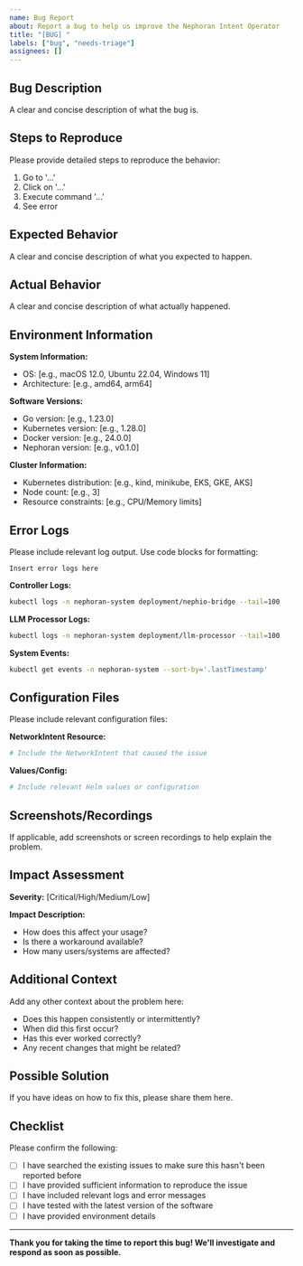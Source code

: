 ```yaml
---
name: Bug Report
about: Report a bug to help us improve the Nephoran Intent Operator
title: "[BUG] "
labels: ["bug", "needs-triage"]
assignees: []
---
```


## Bug Description

A clear and concise description of what the bug is.

## Steps to Reproduce

Please provide detailed steps to reproduce the behavior:

1. Go to '...'
2. Click on '...'
3. Execute command '...'
4. See error

## Expected Behavior

A clear and concise description of what you expected to happen.

## Actual Behavior

A clear and concise description of what actually happened.

## Environment Information

**System Information:**
- OS: [e.g., macOS 12.0, Ubuntu 22.04, Windows 11]
- Architecture: [e.g., amd64, arm64]

**Software Versions:**
- Go version: [e.g., 1.23.0]
- Kubernetes version: [e.g., 1.28.0] 
- Docker version: [e.g., 24.0.0]
- Nephoran version: [e.g., v0.1.0]

**Cluster Information:**
- Kubernetes distribution: [e.g., kind, minikube, EKS, GKE, AKS]
- Node count: [e.g., 3]
- Resource constraints: [e.g., CPU/Memory limits]

## Error Logs

Please include relevant log output. Use code blocks for formatting:

```
Insert error logs here
```

**Controller Logs:**
```bash
kubectl logs -n nephoran-system deployment/nephio-bridge --tail=100
```

**LLM Processor Logs:**
```bash  
kubectl logs -n nephoran-system deployment/llm-processor --tail=100
```

**System Events:**
```bash
kubectl get events -n nephoran-system --sort-by='.lastTimestamp'
```

## Configuration Files

Please include relevant configuration files:

**NetworkIntent Resource:**
```yaml
# Include the NetworkIntent that caused the issue
```

**Values/Config:**
```yaml
# Include relevant Helm values or configuration
```

## Screenshots/Recordings

If applicable, add screenshots or screen recordings to help explain the problem.

## Impact Assessment

**Severity:** [Critical/High/Medium/Low]

**Impact Description:**
- How does this affect your usage?
- Is there a workaround available?
- How many users/systems are affected?

## Additional Context

Add any other context about the problem here:
- Does this happen consistently or intermittently?
- When did this first occur?
- Has this ever worked correctly?
- Any recent changes that might be related?

## Possible Solution

If you have ideas on how to fix this, please share them here.

## Checklist

Please confirm the following:

- [ ] I have searched the existing issues to make sure this hasn't been reported before
- [ ] I have provided sufficient information to reproduce the issue
- [ ] I have included relevant logs and error messages
- [ ] I have tested with the latest version of the software
- [ ] I have provided environment details

---

**Thank you for taking the time to report this bug! We'll investigate and respond as soon as possible.**